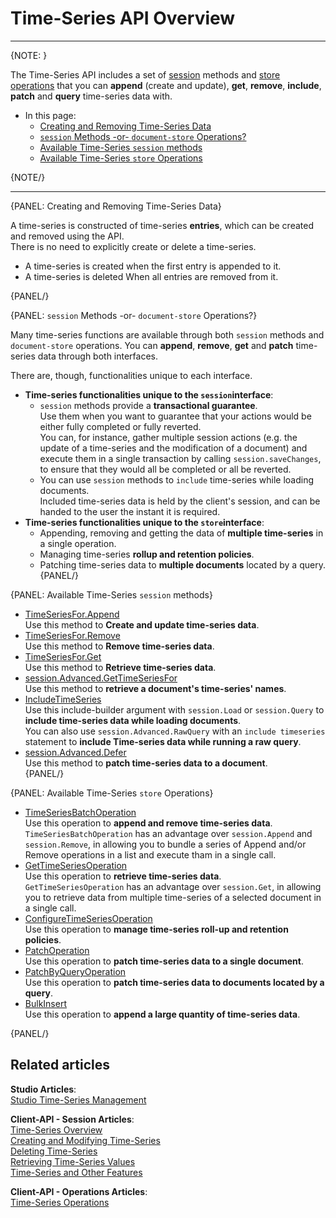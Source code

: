 ﻿# Time-Series API Overview
---

{NOTE: }

The Time-Series API includes a set of [session](../../../client-api/session/what-is-a-session-and-how-does-it-work) 
methods and [store](../../../client-api/what-is-a-document-store) 
[operations](../../../client-api/operations/what-are-operations) 
that you can **append** (create and update), **get**, **remove**, 
**include**, **patch** and **query** time-series data with.  

* In this page:  
  * [Creating and Removing Time-Series Data](../../../document-extensions/timeseries/client-api/api-overview#creating-and-removing-time-series-data)  
  * [`session` Methods -or- `document-store` Operations?](../../../document-extensions/timeseries/client-api/api-overview#session-methods--or--document-store-operations?)  
  * [Available Time-Series `session` methods](../../../document-extensions/timeseries/client-api/api-overview#available-time-series-session-methods)  
  * [Available Time-Series `store` Operations](../../../document-extensions/timeseries/client-api/api-overview#available-time-series-store-operations)  

{NOTE/}

---

{PANEL: Creating and Removing Time-Series Data}

A time-series is constructed of time-series **entries**, which can 
be created and removed using the API.  
There is no need to explicitly create or delete a time-series.  

* A time-series is created when the first entry is appended to it.  
* A time-series is deleted When all entries are removed from it.  

{PANEL/}

{PANEL: `session` Methods -or- `document-store` Operations?}

Many time-series functions are available through both `session` methods 
and `document-store` operations. You can **append**, **remove**, **get** 
and **patch** time-series data through both interfaces.  

There are, though, functionalities unique to each interface.  

* **Time-series functionalities unique to the `session`interface**:  
   * `session` methods provide a **transactional guarantee**.  
     Use them when you want to guarantee that your actions would 
     be either fully completed or fully reverted.  
     You can, for instance, gather multiple session actions 
     (e.g. the update of a time-series and the modification 
     of a document) and execute them in a single transaction 
     by calling `session.saveChanges`, to ensure that they 
     would all be completed or all be reverted.  
   * You can use `session` methods to `include` time-series while 
     loading documents.  
     Included time-series data is held by the client's session, 
     and can be handed to the user the instant it is required.  
* **Time-series functionalities unique to the `store`interface**:  
   * Appending, removing and getting the data of **multiple time-series** 
     in a single operation.  
   * Managing time-series **rollup and retention policies**.  
   * Patching time-series data to **multiple documents** located 
     by a query.  
{PANEL/}

{PANEL: Available Time-Series `session` methods}

* [TimeSeriesFor.Append](../../../document-extensions/timeseries/client-api/session-methods/append-ts-data)  
  Use this method to **Create and update time-series data**.  
* [TimeSeriesFor.Remove](../../../document-extensions/timeseries/client-api/session-methods/remove-ts-data)  
  Use this method to **Remove time-series data**.  
* [TimeSeriesFor.Get](../../../document-extensions/timeseries/client-api/session-methods/get-ts-data)  
  Use this method to **Retrieve time-series data**.  
* [session.Advanced.GetTimeSeriesFor](../../../document-extensions/timeseries/client-api/session-methods/get-ts-data#retrieve-time-series-names:-session.advanced.gettimeseriesfor)  
  Use this method to **retrieve a document's time-series' names**.  
* [IncludeTimeSeries](../../../document-extensions/timeseries/client-api/session-methods/include-ts-data)  
  Use this include-builder argument with `session.Load` or 
  `session.Query` to **include time-series data while loading documents**.  
  You can also use `session.Advanced.RawQuery` with an `include timeseries` 
  statement to **include Time-series data while running a raw query**.  
* [session.Advanced.Defer](../../../document-extensions/timeseries/client-api/session-methods/patch-ts-data)  
  Use this method to **patch time-series data to a document**.  
{PANEL/}

{PANEL: Available Time-Series `store` Operations}

* [TimeSeriesBatchOperation](../../../document-extensions/timeseries/client-api/store-operations/append-and-remove-TS-data)  
  Use this operation to **append and remove time-series data**.  
  `TimeSeriesBatchOperation` has an advantage over `session.Append` and 
  `session.Remove`, in allowing you to bundle a series of Append and/or 
  Remove operations in a list and execute tham in a single call.  
* [GetTimeSeriesOperation](../../../document-extensions/timeseries/client-api/store-operations/get-TS-data)  
  Use this operation to **retrieve time-series data**.  
  `GetTimeSeriesOperation` has an advantage over `session.Get`, in allowing 
  you to retrieve data from multiple time-series of a selected document in 
  a single call.  
* [ConfigureTimeSeriesOperation](../../../document-extensions/timeseries/rollup-and-retention#time-series-rollup-and-retention)  
  Use this operation to **manage time-series roll-up and retention policies**.  
* [PatchOperation](../../../document-extensions/timeseries/client-api/store-operations/patch-TS-data#patchoperation:-patch-time-series-data-to-documents)  
  Use this operation to **patch time-series data to a single document**.  
* [PatchByQueryOperation](../../../document-extensions/timeseries/client-api/store-operations/patch-TS-data#patchbyqueryoperation:-patch-time-series-data-by-query)  
  Use this operation to **patch time-series data to documents located 
  by a query**.  
* [BulkInsert](../../../document-extensions/timeseries/client-api/store-operations/bulk-ts-operations/append-ts-data-in-bulk)  
  Use this operation to **append a large quantity of time-series data**.  

{PANEL/}

## Related articles
**Studio Articles**:  
[Studio Time-Series Management]()  

**Client-API - Session Articles**:  
[Time-Series Overview]()  
[Creating and Modifying Time-Series]()  
[Deleting Time-Series]()  
[Retrieving Time-Series Values]()  
[Time-Series and Other Features]()  

**Client-API - Operations Articles**:  
[Time-Series Operations]()  
